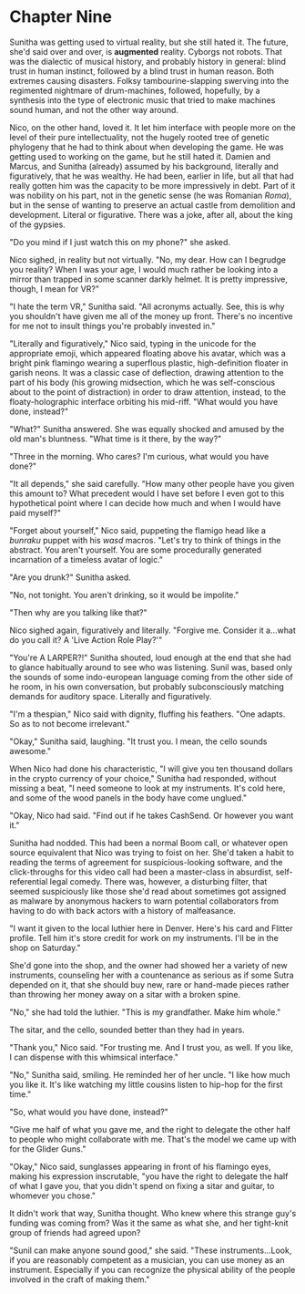 # Chapter Nine

Sunitha was getting used to virtual reality, but she still hated it. The future, she'd said over and over, is **augmented** reality. Cyborgs not robots. That was the dialectic of musical history, and probably history in general: blind trust in human instinct, followed by a blind trust in human reason. Both extremes causing disasters. Folksy tambourine-slapping swerving into the regimented nightmare of drum-machines, followed, hopefully, by a synthesis into the type of electronic music that tried to make machines sound human, and not the other way around.

Nico, on the other hand, loved it. It let him interface with people more on the level of their pure intellectuality, not the hugely rooted tree of genetic phylogeny that he had to think about when developing the game. He was getting used to working on the game, but he still hated it. Damien and Marcus, and Sunitha (already) assumed by his background, literally and figuratively, that he was wealthy. He had been, earlier in life, but all that had really gotten him was the capacity to be more impressively in debt. Part of it was nobility on his part, not in the genetic sense (he was Romanian *Roma*), but in the sense of wanting to preserve an actual castle from demolition and development. Literal or figurative. There was a joke, after all, about the king of the gypsies.

"Do you mind if I just watch this on my phone?" she asked.

Nico sighed, in reality but not virtually. "No, my dear. How can I begrudge you reality? When I was your age, I would much rather be looking into a mirror than trapped in some scanner darkly helmet. It is pretty impressive, though, I mean for VR?"

"I hate the term VR," Sunitha said. "All acronyms actually. See, this is why you shouldn't have given me all of the money up front. There's no incentive for me not to insult things you're probably invested in."

"Literally and figuratively," Nico said, typing in the unicode for the appropriate emoji, which appeared floating above his avatar, which was a bright pink flamingo wearing a superflous plastic, high-definition floater in garish neons. It was a classic case of deflection, drawing attention to the part of his body (his growing midsection, which he was self-conscious about to the point of distraction) in order to draw attention, instead, to the floaty-holographic interface orbiting his mid-riff. "What would you have done, instead?"

"What?" Sunitha answered. She was equally shocked and amused by the old man's bluntness. "What time is it there, by the way?"

"Three in the morning. Who cares? I'm curious, what would you have done?"

"It all depends," she said carefully. "How many other people have you given this amount to? What precedent would I have set before I even got to this hypothetical point where I can decide how much and when I would have paid myself?"

"Forget about yourself," Nico said, puppeting the flamigo head like a *bunraku* puppet with his *wasd* macros. "Let's try to think of things in the abstract. You aren't yourself. You are some procedurally generated incarnation of a timeless avatar of logic."

"Are you drunk?" Sunitha asked.

"No, not tonight. You aren't drinking, so it would be impolite."

"Then why are you talking like that?"

Nico sighed again, figuratively and literally. "Forgive me. Consider it a...what do you call it? A 'Live Action Role Play?'"

"You're A LARPER?!" Sunitha shouted, loud enough at the end that she had to glance habitually around to see who was listening. Sunil was, based only the sounds of some indo-european language coming from the other side of he room, in his own conversation, but probably subconsciously matching demands for auditory space. Literally and figuratively.

"I'm a thespian," Nico said with dignity, fluffing his feathers. "One adapts. So as to not become irrelevant."

"Okay," Sunitha said, laughing. "It trust you. I mean, the cello sounds awesome."

When Nico had done his characteristic, "I will give you ten thousand dollars in the crypto currency of your choice," Sunitha had responded, without missing a beat, "I need someone to look at my instruments. It's cold here, and some of the wood panels in the body have come unglued."

"Okay, Nico had said. "Find out if he takes CashSend. Or however you want it."

Sunitha had nodded. This had been a normal Boom call, or whatever open source equivalent that Nico was trying to foist on her. She'd taken a habit to reading the terms of agreement for suspicious-looking software, and the click-throughs for this video call had been a master-class in absurdist, self-referential legal comedy. There was, however, a disturbing filter, that seemed suspiciously like those she'd read about sometimes got assigned as malware by anonymous hackers to warn potential collaborators from having to do with back actors with a history of malfeasance.

"I want it given to the local luthier here in Denver. Here's his card and Flitter profile. Tell him it's store credit for work on my instruments. I'll be in the shop on Saturday."

She'd gone into the shop, and the owner had showed her a variety of new instruments, counseling her with a countenance as serious as if some Sutra depended on it, that she should buy new, rare or hand-made pieces rather than throwing her money away on a sitar with a broken spine.

"No," she had told the luthier. "This is my grandfather. Make him whole."

The sitar, and the cello, sounded better than they had in years.

"Thank you," Nico said. "For trusting me. And I trust you, as well. If you like, I can dispense with this whimsical interface."

"No," Sunitha said, smiling. He reminded her of her uncle. "I like how much you like it. It's like watching my little cousins listen to hip-hop for the first time."

"So, what would you have done, instead?"

"Give me half of what you gave me, and the right to delegate the other half to people who might collaborate with me. That's the model we came up with for the Glider Guns."

"Okay," Nico said, sunglasses appearing in front of his flamingo eyes, making his expression inscrutable, "you have the right to delegate the half of what I gave you, that you didn't spend on fixing a sitar and guitar, to whomever you chose."

It didn't work that way, Sunitha thought. Who knew where this strange guy's funding was coming from? Was it the same as what she, and her tight-knit group of friends had agreed upon?

"Sunil can make anyone sound good," she said. "These instruments...Look, if you are reasonably competent as a musician, you can use money as an instrument. Especially if you can recognize the physical ability of the people involved in the craft of making them."
